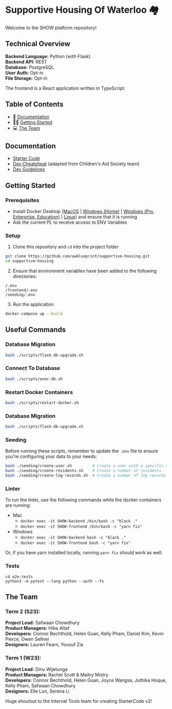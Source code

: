 # Supportive Housing Of Waterloo 🏘️
Welcome to the SHOW platform repository!

## Technical Overview
**Backend Language:** Python (with Flask)<br>
**Backend API:** REST<br>
**Database:** PostgreSQL<br>
**User Auth:** Opt-in<br>
**File Storage:** Opt-in<br>

The frontend is a React application written in TypeScript.

## Table of Contents
* 📝 [Documentation](#documentation)
* 👨‍💻 [Getting Started](#getting-started)
* 💻 [The Team](#the-team)

## Documentation

- [Starter Code](https://uwblueprint.github.io/starter-code-v2)
- [Dev Cheatsheat](https://www.notion.so/uwblueprintexecs/Dev-Cheat-Sheet-from-CAS-65c53ce229ca4e91aa3abfe2079ac383) (adapted from Children's Aid Society team)
- [Dev Guidelines](https://www.notion.so/uwblueprintexecs/Dev-Guidelines-9ebd726d5b244e2094c54e10afc7303a)

## Getting Started

### Prerequisites
- Install Docker Desktop ([MacOS](https://docs.docker.com/desktop/install/mac-install/) | [Windows (Home)](https://docs.docker.com/desktop/install/windows-install/) | [Windows (Pro, Enterprise, Education)](https://docs.docker.com/desktop/install/windows-install/) | [Linux](https://docs.docker.com/engine/install/#server)) and ensure that it is running
- Ask the current PL to receive access to ENV Variables

### Setup
1. Clone this repository and `cd` into the project folder
```bash
git clone https://github.com/uwblueprint/supportive-housing.git
cd supportive-housing
```

2. Ensure that environment variables have been added to the following directories:
```
/.env
/frontend/.env
/seeding/.env
```

3. Run the application
```bash
docker-compose up --build
```

## Useful Commands

### Database Migration
```bash
bash ./scripts/flask-db-upgrade.sh
```

### Connect To Database 
```bash
bash ./scripts/exec-db.sh
```

### Restart Docker Containers
```bash
bash ./scripts/restart-docker.sh
```

### Database Migration
```bash
bash ./scripts/flask-db-upgrade.sh
```

### Seeding
Before running these scripts, remember to update the `.env` file to ensure you're configuring your data to your needs:
```bash
bash ./seeding/create-user.sh         # Create a user with a specific name and role
bash ./seeding/create-residents.sh    # Create a number of residents
bash ./seeding/create-log-records.sh  # Create a number of log records
```

### Linter 
To run the linter, use the following commands while the docker containers are running:
- Mac
  - `docker exec -it SHOW-backend /bin/bash -c "black ."`
  - `docker exec -it SHOW-frontend /bin/bash -c "yarn fix"`
- Windows
  - `docker exec -it SHOW-backend bash -c "black ."`
  - `docker exec -it SHOW-frontend bash -c "yarn fix"`

Or, if you have yarn installed locally, running `yarn fix` *should* work as well.

### Tests
```
cd e2e-tests
python3 -m pytest --lang python --auth --fs
```
## The Team
### Term 2 (S23):
**Project Lead:** Safwaan Chowdhury<br>
**Product Managers:** Hiba Altaf<br>
**Developers:** Connor Bechthold, Helen Guan, Kelly Pham, Daniel Kim, Kevin Pierce, Owen Sellner<br>
**Designers:** Lauren Fearn, Yousuf Zia<br>

### Term 1 (W23):
**Project Lead:** Dinu Wijetunga<br>
**Product Managers:** Rachel Scott & Maitry Mistry<br>
**Developers:** Connor Bechthold, Helen Guan, Joyce Wangsa, Juthika Hoque, Kelly Pham, Safwaan Chowdhury<br>
**Designers:** Elle Luo, Serena Li<br>

Huge shoutout to the Internal Tools team for creating StarterCode v2!<br>
